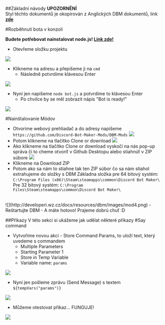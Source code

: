 ##Základní návody
**UPOZORNĚNÍ** <br/> Styl těchto dokumentů je okopírován z Anglických DBM dokumentů, link **[zde](https://silversunset.net/dbm/)**

#Rozběhnutí bota v konzoli

**Budete potřebovat nainstalovat node.js! [Link zde!](https://nodejs.org/en/download/)**

- Otevřeme složku projektu

![](http://developeri.wz.cz/docs/resources/dbm/images/cmd1.png)

- Klikneme na adresu a přepíšeme ji na `cmd`
  - Následně potvrdíme klávesou Enter

![](http://developeri.wz.cz/docs/resources/dbm/images/cmd2.png)

- Nyní jen napíšeme `node bot.js` a potvrdíme to klávesou Enter
  - Po chvilce by se měl zobrazit nápis "Bot is ready!"

![](http://developeri.wz.cz/docs/resources/dbm/images/cmd3.png)

#Nainštalovanie Módov
 - Otvorime webový prehliadač a do adresy napíšeme `https://github.com/Discord-Bot-Maker-Mods/DBM-Mods`
 ![](http://developeri.wz.cz/docs/resources/dbm/images/mod1.png)
 - Potom klikneme na tlačítko Clone or download
 ![](http://developeri.wz.cz/docs/resources/dbm/images/mod2.png)
 - Ako klikneme na tlačítko Clone or download vyskočí na nás pop-up správa či to cheme otvoriť v Github Desktopu alebo stiahnúť v ZIP súbore
 ![](http://developeri.wz.cz/docs/resources/dbm/images/mod3.png)
 - Klikneme na Download ZIP
 - Potom ako sa nám to stiahne tak ten ZIP súbor čo sa nám stiahol extrahujeme do složky s DBM Základna složka pre 64 bitový systém: `C:\Program Files (x86)\Steam\steamapps\common\Discord Bot Maker\` Pre 32 bitový systém: `C:\Program Files\Steam\steamapps\common\Discord Bot Maker\`
 <br>
 ![](http://developeri.wz.cz/docs/resources/dbm/images/mod4.png)
 - Reštartujte DBM
 - A máte hotovo! Prajeme dobrú chuť :D

##Příkazy
V této sekci si ukážeme jak udělat některé příkazy
#Say command
- Vytvoříme novou akci - Store Command Params, to uloží text, který uvedeme s commandem
  - Multiple Parameters
  - Starting Parameter 1
  - Store in Temp Variable
  - Variable name: `params`

![](http://developeri.wz.cz/images/say1.png)

- Nyní jen pošleme zprávu (Send Message) s textem `${tempVars("params")}`

![](http://developeri.wz.cz/images/say2.png)

- Můžeme otestovat příkaz... FUNGUJE!

![](http://developeri.wz.cz/images/say3.png)

